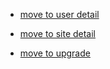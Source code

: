 
* <a href="suke-dachi://suke-dachi.jp/account/2e146682e9a04d6d87194b5e50625bb8">move to user detail</a> 

* <a href="suke-dachi://suke-dachi.jp/genba/f02b723a0c9f45d8b3e4e151e5de80fd">move to site detail</a> 

* <a href="suke-dachi://suke-dachi.jp/upgrade">move to upgrade</a> 
